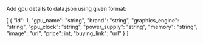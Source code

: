 Add gpu details to data.json using given format: 

[ 
  { 
    "id": 1, 
    "gpu_name": "string", 
    "brand": "string", 
    "graphics_engine": "string", 
    "gpu_clock": "string", 
    "power_supply": "string", 
    "memory": "string", 
    "image": "url", 
    "price": int, 
    "buying_link": "url" 
  } 
]
